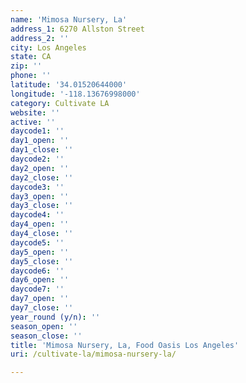 ```yaml
---
name: 'Mimosa Nursery, La'
address_1: 6270 Allston Street
address_2: ''
city: Los Angeles
state: CA
zip: ''
phone: ''
latitude: '34.01520644000'
longitude: '-118.13676998000'
category: Cultivate LA
website: ''
active: ''
daycode1: ''
day1_open: ''
day1_close: ''
daycode2: ''
day2_open: ''
day2_close: ''
daycode3: ''
day3_open: ''
day3_close: ''
daycode4: ''
day4_open: ''
day4_close: ''
daycode5: ''
day5_open: ''
day5_close: ''
daycode6: ''
day6_open: ''
daycode7: ''
day7_open: ''
day7_close: ''
year_round (y/n): ''
season_open: ''
season_close: ''
title: 'Mimosa Nursery, La, Food Oasis Los Angeles'
uri: /cultivate-la/mimosa-nursery-la/

---
```

